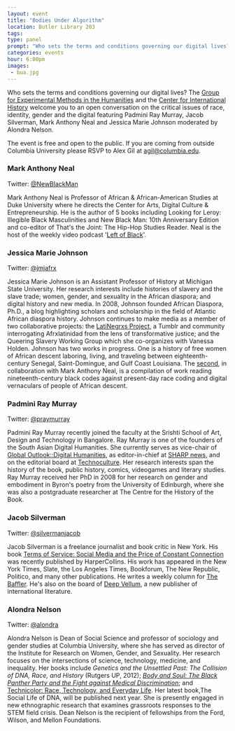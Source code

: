 ```yaml
---
layout: event
title: "Bodies Under Algorithm"
location: Butler Library 203
tags: 
type: panel
prompt: "Who sets the terms and conditions governing our digital lives?"
categories: events
hour: 6:00pm
images:
 - bua.jpg
---
```


Who sets the terms and conditions governing our digital lives? The [Group for
Experimental Methods in the Humanities](http://xpmethod.plaintext.in/) and the
[Center for International History](http://cih.columbia.edu/) welcome you to an
open conversation on the critical issues of race, identity, gender and the
digital featuring Padmini Ray Murray, Jacob Silverman, Mark Anthony Neal and
Jessica Marie Johnson moderated by Alondra Nelson.

The event is free and open to the public. If you are coming from outside
Columbia University please RSVP to Alex Gil at
[agil@columbia.edu](mailto:agil@columbia.edu).

### Mark Anthony Neal

Twitter: [@NewBlackMan](https://twitter.com/newblackman)

Mark Anthony Neal is Professor of African & African-American Studies at Duke
University where he directs the Center for Arts, Digital Culture &
Entrepreneurship.  He is the author of 5 books including Looking for Leroy:
Illegible Black Masculinities and New Black Man: 10th Anniversary Edition and
co-editor of That's the Joint: The Hip-Hop Studies Reader.  Neal is the host
of the weekly video podcast '[Left of
Black](http://leftofblack.tumblr.com/?soc_src=mail&soc_trk=ma)'.

### Jessica Marie Johnson

Twitter: [@jmjafrx](https://twitter.com/jmjafrx)

Jessica Marie Johnson is an Assistant Professor of History at Michigan State
University. Her research interests include histories of slavery and the slave
trade; women, gender, and sexuality in the African diaspora; and digital
history and new media. In 2008, Johnson founded African Diaspora, Ph.D., a
blog highlighting scholars and scholarship in the field of Atlantic African
diaspora history. Johnson continues to make media as a member of two
collaborative projects: the [LatiNegrxs
Project](http://lati-negros.tumblr.com/), a Tumblr and community interrogating
Afrxlatinidad from the lens of transformative justice; and the Queering
Slavery Working Group which she co-organizes with Vanessa Holden. Johnson has
two works in progress. One is a history of free women of African descent
laboring, living, and traveling between eighteenth-century Senegal,
Saint-Domingue, and Gulf Coast Louisiana. The
[second](https://web.archive.org/web/20160506041405/http://diasporahypertext.com/2015/02/13/cfp-black-code-studies/),
in collaboration with Mark Anthony Neal, is a compilation of work reading
nineteenth-century black codes against present-day race coding and digital
vernaculars of people of African descent.

### Padmini Ray Murray

Twitter: [@praymurray](https://twitter.com/praymurray)

Padmini Ray Murray recently joined the faculty at the Srishti School of Art,
Design and Technology in Bangalore. Ray Murray is one of the founders of the
South Asian Digital Humanities. She currently serves as vice-chair of [Global
Outlook::Digital Humanities](http://www.globaloutlookdh.org/), as
editor-in-chief at [SHARP
news](http://www.sharpweb.org/our-quarterly-newsletter/), and on the editorial
board at [Technoculture](http://tcjournal.org). Her research interests span
the history of the book, public history, comics, videogames and literary
studies. Ray Murray received her PhD in 2008 for her research on gender and
embodiment in Byron's poetry from the University of Edinburgh, where she was
also a postgraduate researcher at The Centre for the History of the Book.


### Jacob Silverman

Twitter: [@silvermanjacob](https://twitter.com/silvermanjacob)

Jacob Silverman is a freelance journalist and book critic in New York. His
book [Terms of Service: Social Media and the Price of Constant
Connection](http://www.harpercollins.com/9780062282460/terms-of-service#_=_)
was recently published by HarperCollins. His work has appeared in the New York
Times, Slate, the Los Angeles Times, Bookforum, The New Republic, Politico,
and many other publications. He writes a weekly column for [The
Baffler](http://thebaffler.com/). He's also on the board of [Deep
Vellum](http://deepvellum.org/), a new publisher of international literature.

### Alondra Nelson

Twitter: [@alondra](https://twitter.com/alondra)

Alondra Nelson is Dean of Social Science and professor of sociology and gender
studies at Columbia University, where she has served as director of the
Institute for Research on Women, Gender, and Sexuality. Her research focuses
on the intersections of science, technology, medicine, and inequality. Her
books include *Genetics and the Unsettled Past: The Collision of DNA, Race,
and History* (Rutgers UP, 2012); [*Body and Soul: The Black Panther Party and
the Fight against Medical
Discrimination*](http://www.amazon.com/Body-Soul-Panther-against-Discrimination/dp/0816676496);
and [Technicolor: Race, Technology, and Everyday
Life](http://www.amazon.com/Technicolor-Race-Technology-Everyday-Life/dp/0814736041).
Her latest book,The Social Life of DNA, will be published next year. She is
presently engaged in new ethnographic research that examines grassroots
responses to the STEM field crisis. Dean Nelson is the recipient of
fellowships from the Ford, Wilson, and Mellon Foundations.

